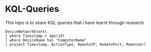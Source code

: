 # KQL-Queries
This repo is to share KQL queries that i have learnt through research

```kql
DeviceNetworkEvents
| where Timestamp > ago(1d)
| where DeviceName has "ComputerName"
| project Timestamp, ActionType, RemoteIP, RemotePort, RemoteUrl

